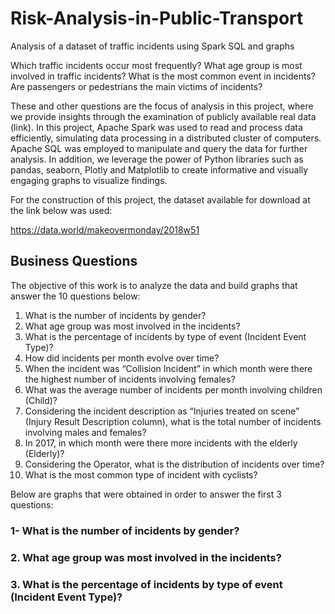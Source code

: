 # Risk-Analysis-in-Public-Transport
Analysis of a dataset of traffic incidents using Spark SQL and graphs

Which traffic incidents occur most frequently? What age group is most involved in traffic incidents? What is the most common event in incidents? Are passengers or pedestrians the main victims of incidents?

These and other questions are the focus of analysis in this project, where we provide insights through the examination of publicly available real data (link). In this project, Apache Spark was used to read and process data efficiently, simulating data processing in a distributed cluster of computers. Apache SQL was employed to manipulate and query the data for further analysis. In addition, we leverage the power of Python libraries such as pandas, seaborn, Plotly and Matplotlib to create informative and visually engaging graphs to visualize findings.

For the construction of this project, the dataset available for download at the link below was used:

https://data.world/makeovermonday/2018w51

## Business Questions

The objective of this work is to analyze the data and build graphs that answer the 10 questions below:

1. What is the number of incidents by gender?
2. What age group was most involved in the incidents?
3. What is the percentage of incidents by type of event (Incident Event Type)?
4. How did incidents per month evolve over time?
5. When the incident was “Collision Incident” in which month were there the highest number of incidents involving females?
6. What was the average number of incidents per month involving children (Child)?
7. Considering the incident description as “Injuries treated on scene” (Injury Result Description column), what is the total number of incidents involving males and females?
8. In 2017, in which month were there more incidents with the elderly (Elderly)?
9. Considering the Operator, what is the distribution of incidents over time?
10. What is the most common type of incident with cyclists?

Below are graphs that were obtained in order to answer the first 3 questions:

### 1- What is the number of incidents by gender?

### 2. What age group was most involved in the incidents?
### 3. What is the percentage of incidents by type of event (Incident Event Type)?
